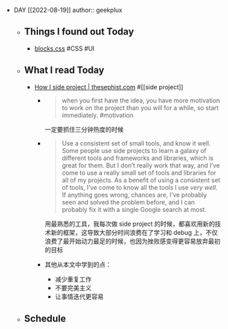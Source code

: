 - DAY [[2022-08-19]]
  author:: geekplux
	- ## Things I found out Today
		- [blocks.css](https://thesephist.github.io/blocks.css/) #CSS #UI
	- ## What I read Today
		- [How I side project | thesephist.com](https://thesephist.com/posts/how-i-side-project/) #[[side project]]
			- > when you first have the idea, you have more motivation to work on the project than you will for a while, so start immediately. #motivation 
			  
			  一定要抓住三分钟热度的时候
			- > Use a consistent set of small tools, and know it well. Some people use side projects to learn a galaxy of different tools and frameworks and libraries, which is great for them. But I don’t really work that way, and I’ve come to use a really small set of tools and libraries for all of my projects. As a benefit of using a consistent set of tools, I’ve come to know all the tools I use *very well*. If anything goes wrong, chances are, I’ve probably seen and solved the problem before, and I can probably fix it with a single Google search at most.
			  
			  用最熟悉的工具，我每次做 side project 的时候，都喜欢用新的技术新的框架，这导致大部分时间浪费在了学习和 debug 上，不仅浪费了最开始动力最足的时候，也因为挫败感变得更容易放弃最初的目标
			- 其他从本文中学到的点：
				- 减少重复工作
				- 不要完美主义
				- 让事情迭代更容易
	- ## Schedule